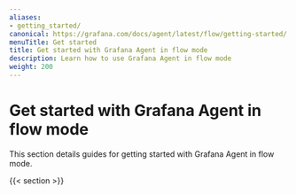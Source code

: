 ```yaml
---
aliases:
- getting_started/
canonical: https://grafana.com/docs/agent/latest/flow/getting-started/
menuTitle: Get started
title: Get started with Grafana Agent in flow mode
description: Learn how to use Grafana Agent in flow mode
weight: 200
---
```


# Get started with Grafana Agent in flow mode

This section details guides for getting started with Grafana Agent in flow mode.

{{< section >}}
